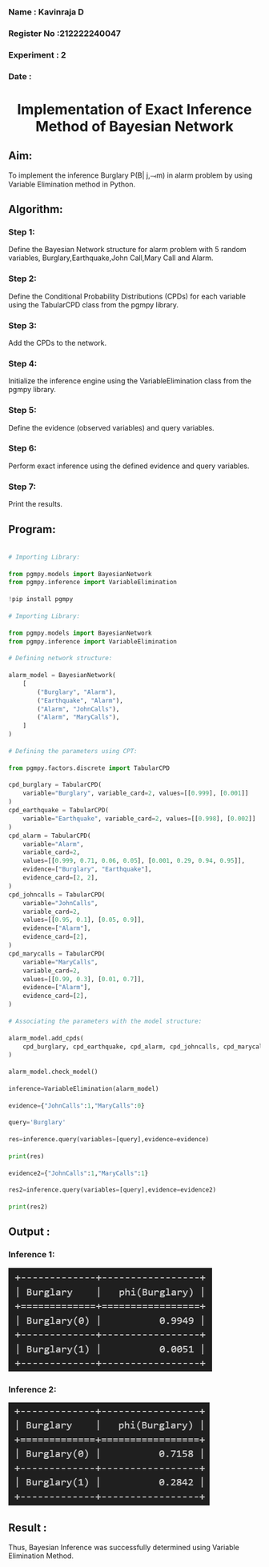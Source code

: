 <H3> Name : Kavinraja D </H3>
<H3> Register No :212222240047 </H3>
<H3> Experiment : 2 </H3>
<H3> Date : </H3>
<h1 align =center>Implementation of Exact Inference Method of Bayesian Network</h1>

## Aim:

To implement the inference Burglary P(B| j,⥗m) in alarm problem by using Variable Elimination method in Python.

## Algorithm:

### Step 1: 

Define the Bayesian Network structure for alarm problem with 5 random variables, Burglary,Earthquake,John Call,Mary Call and Alarm.<br>

### Step 2:

Define the Conditional Probability Distributions (CPDs) for each variable using the TabularCPD class from the pgmpy library.<br>

### Step 3: 

Add the CPDs to the network.<br>

### Step 4: 

Initialize the inference engine using the VariableElimination class from the pgmpy library.<br>

### Step 5: 

Define the evidence (observed variables) and query variables.<br>

### Step 6: 

Perform exact inference using the defined evidence and query variables.<br>

### Step 7: 

Print the results.<br>

## Program:

```python

# Importing Library:

from pgmpy.models import BayesianNetwork
from pgmpy.inference import VariableElimination

!pip install pgmpy

# Importing Library:

from pgmpy.models import BayesianNetwork
from pgmpy.inference import VariableElimination

# Defining network structure:

alarm_model = BayesianNetwork(
    [
        ("Burglary", "Alarm"),
        ("Earthquake", "Alarm"),
        ("Alarm", "JohnCalls"),
        ("Alarm", "MaryCalls"),
    ]
)

# Defining the parameters using CPT:

from pgmpy.factors.discrete import TabularCPD

cpd_burglary = TabularCPD(
    variable="Burglary", variable_card=2, values=[[0.999], [0.001]]
)
cpd_earthquake = TabularCPD(
    variable="Earthquake", variable_card=2, values=[[0.998], [0.002]]
)
cpd_alarm = TabularCPD(
    variable="Alarm",
    variable_card=2,
    values=[[0.999, 0.71, 0.06, 0.05], [0.001, 0.29, 0.94, 0.95]],
    evidence=["Burglary", "Earthquake"],
    evidence_card=[2, 2],
)
cpd_johncalls = TabularCPD(
    variable="JohnCalls",
    variable_card=2,
    values=[[0.95, 0.1], [0.05, 0.9]],
    evidence=["Alarm"],
    evidence_card=[2],
)
cpd_marycalls = TabularCPD(
    variable="MaryCalls",
    variable_card=2,
    values=[[0.99, 0.3], [0.01, 0.7]],
    evidence=["Alarm"],
    evidence_card=[2],
)

# Associating the parameters with the model structure:

alarm_model.add_cpds(
    cpd_burglary, cpd_earthquake, cpd_alarm, cpd_johncalls, cpd_marycalls
)

alarm_model.check_model()

inference=VariableElimination(alarm_model)

evidence={"JohnCalls":1,"MaryCalls":0}

query='Burglary'

res=inference.query(variables=[query],evidence=evidence)

print(res)

evidence2={"JohnCalls":1,"MaryCalls":1}

res2=inference.query(variables=[query],evidence=evidence2)

print(res2)

```

## Output :

### Inference 1:

![img1](Output/output1.png)

### Inference 2:

![img1](Output/output2.png)

## Result :

Thus, Bayesian Inference was successfully determined using Variable Elimination Method.

